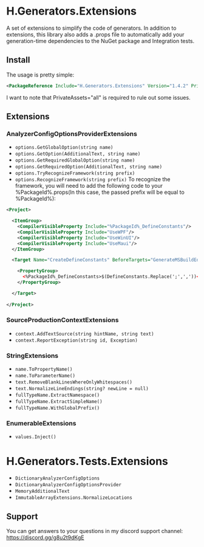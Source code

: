 # H.Generators.Extensions
A set of extensions to simplify the code of generators.
In addition to extensions, this library also adds a .props file to automatically add your generation-time dependencies 
to the NuGet package and Integration tests.

## Install
The usage is pretty simple:
```xml
<PackageReference Include="H.Generators.Extensions" Version="1.4.2" PrivateAssets="all" />
```
I want to note that PrivateAssets="all" is required to rule out some issues.

## Extensions
### AnalyzerConfigOptionsProviderExtensions 
- `options.GetGlobalOption(string name)`
- `options.GetOption(AdditionalText, string name)`
- `options.GetRequiredGlobalOption(string name)`
- `options.GetRequiredOption(AdditionalText, string name)`
- `options.TryRecognizeFramework(string prefix)`
- `options.RecognizeFramework(string prefix)`
To recognize the framework, you will need to add the following code to your %PackageId%.props(In this case, the passed prefix will be equal to %PackageId%):
```xml
<Project>

  <ItemGroup>
    <CompilerVisibleProperty Include="%PackageId%_DefineConstants"/>
    <CompilerVisibleProperty Include="UseWPF"/>
    <CompilerVisibleProperty Include="UseWinUI"/>
    <CompilerVisibleProperty Include="UseMaui"/>
  </ItemGroup>

  <Target Name="CreateDefineConstants" BeforeTargets="GenerateMSBuildEditorConfigFileShouldRun;GenerateMSBuildEditorConfigFileCore">

    <PropertyGroup>
      <%PackageId%_DefineConstants>$(DefineConstants.Replace(';',','))</%PackageId%_DefineConstants>
    </PropertyGroup>

  </Target>
  
</Project>
```

### SourceProductionContextExtensions 
- `context.AddTextSource(string hintName, string text)`
- `context.ReportException(string id, Exception)`

### StringExtensions 
- `name.ToPropertyName()`
- `name.ToParameterName()`
- `text.RemoveBlankLinesWhereOnlyWhitespaces()`
- `text.NormalizeLineEndings(string? newLine = null)`
- `fullTypeName.ExtractNamespace()`
- `fullTypeName.ExtractSimpleName()`
- `fullTypeName.WithGlobalPrefix()`

### EnumerableExtensions 
- `values.Inject()`

# H.Generators.Tests.Extensions
- `DictionaryAnalyzerConfigOptions`
- `DictionaryAnalyzerConfigOptionsProvider`
- `MemoryAdditionalText`
- `ImmutableArrayExtensions.NormalizeLocations`

## Support
You can get answers to your questions in my discord support channel:  
https://discord.gg/g8u2t9dKgE